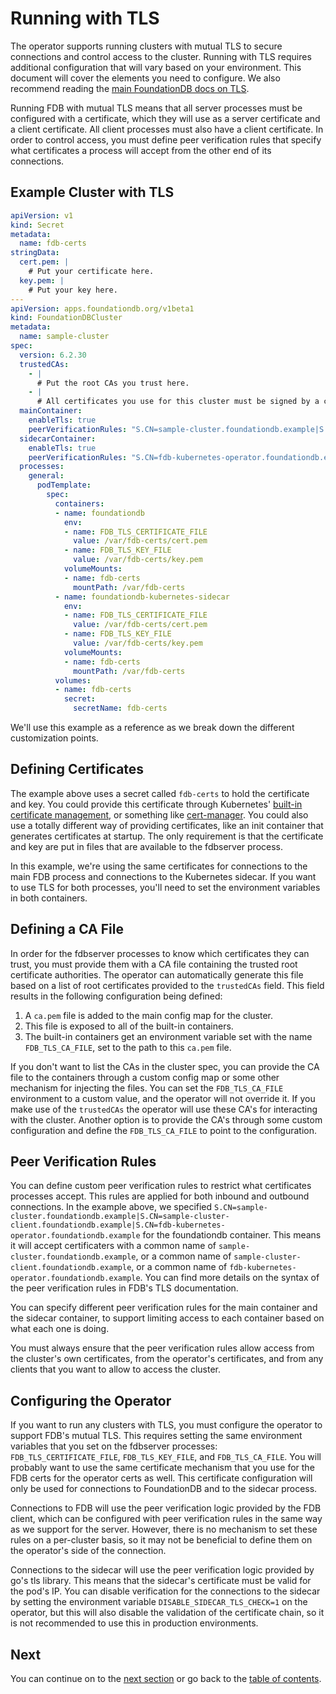 # Running with TLS

The operator supports running clusters with mutual TLS to secure connections and control access to the cluster.
Running with TLS requires additional configuration that will vary based on your environment.
This document will cover the elements you need to configure.
We also recommend reading the [main FoundationDB docs on TLS](https://apple.github.io/foundationdb/tls.html).

Running FDB with mutual TLS means that all server processes must be configured with a certificate, which they will use as a server certificate and a client certificate.
All client processes must also have a client certificate.
In order to control access, you must define peer verification rules that specify what certificates a process will accept from the other end of its connections.

## Example Cluster with TLS

```yaml
apiVersion: v1
kind: Secret
metadata:
  name: fdb-certs
stringData:
  cert.pem: |
    # Put your certificate here.
  key.pem: |
    # Put your key here.
---
apiVersion: apps.foundationdb.org/v1beta1
kind: FoundationDBCluster
metadata:
  name: sample-cluster
spec:
  version: 6.2.30
  trustedCAs:
    - |
      # Put the root CAs you trust here.
    - |
      # All certificates you use for this cluster must be signed by a chain leading to a CA in this list.
  mainContainer:
    enableTls: true
    peerVerificationRules: "S.CN=sample-cluster.foundationdb.example|S.CN=sample-cluster-client.foundationdb.example|S.CN=fdb-kubernetes-operator.foundationdb.example"
  sidecarContainer:
    enableTls: true
    peerVerificationRules: "S.CN=fdb-kubernetes-operator.foundationdb.example"
  processes:
    general:
      podTemplate:
        spec:
          containers:
          - name: foundationdb
            env:
            - name: FDB_TLS_CERTIFICATE_FILE
              value: /var/fdb-certs/cert.pem
            - name: FDB_TLS_KEY_FILE
              value: /var/fdb-certs/key.pem
            volumeMounts:
            - name: fdb-certs
              mountPath: /var/fdb-certs
          - name: foundationdb-kubernetes-sidecar
            env:
            - name: FDB_TLS_CERTIFICATE_FILE
              value: /var/fdb-certs/cert.pem
            - name: FDB_TLS_KEY_FILE
              value: /var/fdb-certs/key.pem
            volumeMounts:
            - name: fdb-certs
              mountPath: /var/fdb-certs
          volumes:
          - name: fdb-certs
            secret:
              secretName: fdb-certs
```

We'll use this example as a reference as we break down the different customization points.

## Defining Certificates

The example above uses a secret called `fdb-certs` to hold the certificate and key.
You could provide this certificate through Kubernetes' [built-in certificate management](https://kubernetes.io/docs/tasks/tls/managing-tls-in-a-cluster/), or something like [cert-manager](https://cert-manager.io).
You could also use a totally different way of providing certificates, like an init container that generates certificates at startup.
The only requirement is that the certificate and key are put in files that are available to the fdbserver process.

In this example, we're using the same certificates for connections to the main FDB process and connections to the Kubernetes sidecar.
If you want to use TLS for both processes, you'll need to set the environment variables in both containers.

## Defining a CA File

In order for the fdbserver processes to know which certificates they can trust, you must provide them with a CA file containing the trusted root certificate authorities.
The operator can automatically generate this file based on a list of root certificates provided to the `trustedCAs` field.
This field results in the following configuration being defined:

1. A `ca.pem` file is added to the main config map for the cluster.
2. This file is exposed to all of the built-in containers.
3. The built-in containers get an environment variable set with the name `FDB_TLS_CA_FILE`, set to the path to this `ca.pem` file.

If you don't want to list the CAs in the cluster spec, you can provide the CA file to the containers through a custom config map or some other mechanism for injecting the files.
You can set the `FDB_TLS_CA_FILE` environment to a custom value, and the operator will not override it.
If you make use of the `trustedCAs` the operator will use these CA's for interacting with the cluster.
Another option is to provide the CA's through some custom configuration and define the `FDB_TLS_CA_FILE` to point to the configuration.

## Peer Verification Rules

You can define custom peer verification rules to restrict what certificates processes accept.
This rules are applied for both inbound and outbound connections.
In the example above, we specified `S.CN=sample-cluster.foundationdb.example|S.CN=sample-cluster-client.foundationdb.example|S.CN=fdb-kubernetes-operator.foundationdb.example` for the foundationdb container.
This means it will accept certificaters with a common name of `sample-cluster.foundationdb.example`, or a common name of `sample-cluster-client.foundationdb.example`, or a common name of `fdb-kubernetes-operator.foundationdb.example`.
You can find more details on the syntax of the peer verification rules in FDB's TLS documentation.

You can specify different peer verification rules for the main container and the sidecar container, to support limiting access to each container based on what each one is doing.

You must always ensure that the peer verification rules allow access from the cluster's own certificates, from the operator's certificates, and from any clients that you want to allow to access the cluster.

## Configuring the Operator

If you want to run any clusters with TLS, you must configure the operator to support FDB's mutual TLS.
This requires setting the same environment variables that you set on the fdbserver processes: `FDB_TLS_CERTIFICATE_FILE`, `FDB_TLS_KEY_FILE`, and `FDB_TLS_CA_FILE`.
You will probably want to use the same certificate mechanism that you use for the FDB certs for the operator certs as well.
This certificate configuration will only be used for connections to FoundationDB and to the sidecar process.

Connections to FDB will use the peer verification logic provided by the FDB client, which can be configured with peer verification rules in the same way as we support for the server.
However, there is no mechanism to set these rules on a per-cluster basis, so it may not be beneficial to define them on the operator's side of the connection.

Connections to the sidecar will use the peer verification logic provided by go's tls library.
This means that the sidecar's certificate must be valid for the pod's IP.
You can disable verification for the connections to the sidecar by setting the environment variable `DISABLE_SIDECAR_TLS_CHECK=1` on the operator, but this will also disable the validation of the certificate chain, so it is not recommended to use this in production environments.

## Next

You can continue on to the [next section](backup.md) or go back to the [table of contents](index.md).
